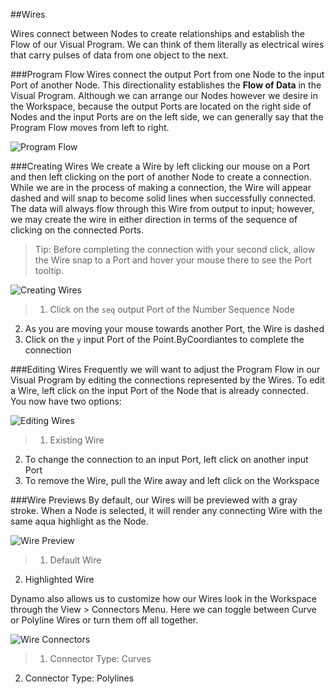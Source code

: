 ##Wires

Wires connect between Nodes to create relationships and establish the Flow of our Visual Program. We can think of them literally as electrical wires that carry pulses of data from one object to the next.


###Program Flow
Wires connect the output Port from one Node to the input Port of another Node. This directionality establishes the **Flow of Data** in the Visual Program. Although we can arrange our Nodes however we desire in the Workspace, because the output Ports are located on the right side of Nodes and the input Ports are on the left side, we can generally say that the Program Flow moves from left to right.

![Program Flow](images/3-2/00-ProgramFlow.png)

###Creating Wires
We create a Wire by left clicking our mouse on a Port and then left clicking on the port of another Node to create a connection. While we are in the process of making a connection, the Wire will appear dashed and will snap to become solid lines when successfully connected. The data will always flow through this Wire from output to input; however, we may create the wire in either direction in terms of the sequence of clicking on the connected Ports.

> Tip: Before completing the connection with your second click, allow the Wire snap to a Port and hover your mouse there to see the Port tooltip.

![Creating Wires](images/3-2/01-CreatingWires.png)
>1. Click on the ```seq``` output Port of the Number Sequence Node
2. As you are moving your mouse towards another Port, the Wire is dashed
3. Click on the ```y``` input Port of the Point.ByCoordiantes to complete the connection

###Editing Wires
Frequently we will want to adjust the Program Flow in our Visual Program by editing the connections represented by the Wires. To edit a Wire, left click on the input Port of the Node that is already connected. You now have two options:

![Editing Wires](images/3-2/02-EditingWires.png)

> 1. Existing Wire
2. To change the connection to an input Port, left click on another input Port
3. To remove the Wire, pull the Wire away and left click on the Workspace


###Wire Previews
By default, our Wires will be previewed with a gray stroke. When a Node is selected, it will render any connecting Wire with the same aqua highlight as the Node.

![Wire Preview](images/3-2/03-WirePreview.png)
> 1. Default Wire
2. Highlighted Wire

Dynamo also allows us to customize how our Wires look in the Workspace through the View > Connectors Menu. Here we can toggle between Curve or Polyline Wires or turn them off all together.

![Wire Connectors](images/3-2/04-WireConnectors.png)

> 1. Connector Type: Curves
2. Connector Type: Polylines

